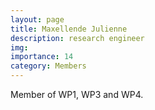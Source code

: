 ```yaml
---
layout: page
title: Maxellende Julienne
description: research engineer
img:
importance: 14
category: Members
---
```


Member of WP1, WP3 and WP4.
